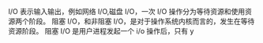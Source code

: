 I/O 表示输入输出，例如网络 I/O,磁盘 I/O，一次 I/O 操作分为等待资源和使用资源两个阶段。
阻塞 I/O，和非阻塞 I/O，是对于操作系统内核而言的，发生在等待资源阶段。
阻塞 I/O 是用户进程发起一个 i/o 操作后，只有 y
